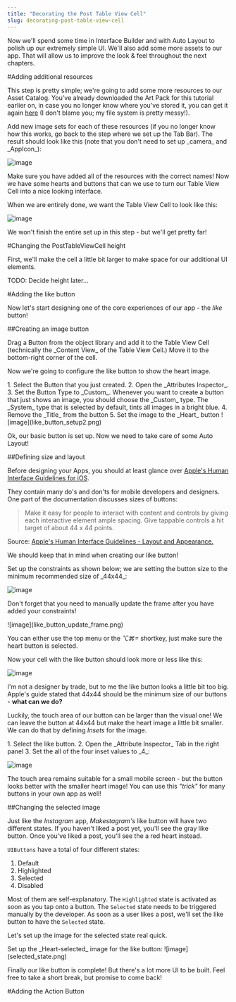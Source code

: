 ```yaml
---
title: "Decorating the Post Table View Cell"
slug: decorating-post-table-view-cell
---
```


Now we'll spend some time in Interface Builder and with Auto Layout to polish up our extremely simple UI. We'll also add some more assets to our app. That will allow us to improve the look & feel throughout the next chapters.

#Adding additional resources

This step is pretty simple; we're going to add some more resources to our Asset Catalog. You've already downloaded the Art Pack for this tutorial earlier on, in case you no longer know where you've stored it, you can get it again [here](https://www.dropbox.com/s/kt9w4m94z4y3m4f/Art.zip?dl=0) (I don't blame you; my file system is pretty messy!).

<div class="action"></div>
Add new image sets for each of these resources (if you no longer know how this works, go back to the step where we set up the Tab Bar). The result should look like this (note that you don't need to set up _camera_ and _AppIcon_):

![image](add_all_resources.png)

Make sure you have added all of the resources with the correct names! Now we have some hearts and buttons that can we use to turn our Table View Cell into a nice looking interface.

When we are entirely done, we want the Table View Cell to look like this:

![image](finished_cell.png)

We won't finish the entire set up in this step - but we'll get pretty far!

#Changing the PostTableViewCell height

First, we'll make the cell a little bit larger to make space for our additional UI elements.

TODO: Decide height later...

#Adding the like button

Now let's start designing one of the core experiences of our app - the _like_ button!

##Creating an image button

<div class="action"></div>
Drag a Button from the object library and add it to the Table View Cell (technically the _Content View_ of the Table View Cell.) Move it to the bottom-right corner of the cell.

Now we're going to configure the like button to show the heart image.

<div class="action"></div>
1. Select the Button that you just created.
2. Open the _Attributes Inspector_.
3. Set the Button Type to _Custom_. Whenever you want to create a button that just shows an image, you should choose the _Custom_ type. The _System_ type that is selected by default, tints all images in a bright blue.
4. Remove the _Title_ from the button
5. Set the image to the _Heart_ button
![image](like_button_setup2.png)

Ok, our basic button is set up. Now we need to take care of some Auto Layout!

##Defining size and layout

Before designing your Apps, you should at least glance over [Apple's Human Interface Guidelines for iOS](https://developer.apple.com/library/ios/documentation/UserExperience/Conceptual/MobileHIG/).

They contain many do's and don'ts for mobile developers and designers.  
One part of the documentation discusses sizes of buttons:

> Make it easy for people to interact with content and controls by giving each interactive element ample spacing. Give tappable controls a hit target of about 44 x 44 points.

Source: [Apple's Human Interface Guidelines - Layout and Appearance.](https://developer.apple.com/library/ios/documentation/UserExperience/Conceptual/MobileHIG/LayoutandAppearance.html)

We should keep that in mind when creating our like button!

<div class="action"></div>
Set up the constraints as shown below; we are setting the button size to the minimum recommended size of _44x44_:

![image](like_button_constraints.png)

Don't forget that you need to manually update the frame after you have added your constraints!

<div class="action"></div>
![image](like_button_update_frame.png)

You can either use the top menu or the _⌥⌘=_ shortkey, just make sure the heart button is selected.

Now your cell with the like button should look more or less like this:

![image](like_button_cell.png)

I'm not a designer by trade, but to me the like button looks a little bit too big. Apple's guide stated that 44x44 should be the minimum size of our buttons - **what can we do?**

Luckily, the touch area of our button can be larger than the visual one! We can leave the button at 44x44 but make the heart image a little bit smaller. We can do that by defining _Insets_ for the image.

<div class="action"></div>
1. Select the like button.
2. Open the _Attribute Inspector_ Tab in the right panel
3. Set the all of the four inset values to _4_:

![image](button_insets.png)

The touch area remains suitable for a small mobile screen - but the button looks better with the smaller heart image! You can use this _"trick"_ for many buttons in your own app as well!

##Changing the selected image

Just like the _Instagram_ app, _Makestagram's_ like button will have two different states. If you haven't liked a post yet, you'll see the gray like button. Once you've liked a post, you'll see the a red heart instead.

`UIButtons` have a total of four different states:
1. Default
2. Highlighted
3. Selected
4. Disabled

Most of them are self-explanatory. The `Highlighted` state is activated as soon as you tap onto a button. The `Selected` state needs to be triggered manually by the developer. As soon as a user likes a post, we'll set the like button to have the `Selected` state.

Let's set up the image for the selected state real quick.

<div class="action"></div>
Set up the _Heart-selected_ image for the like button:
![image](selected_state.png)

Finally our like button is complete! But there's a lot more UI to be built. Feel free to take a short break, but promise to come back!

#Adding the Action Button
